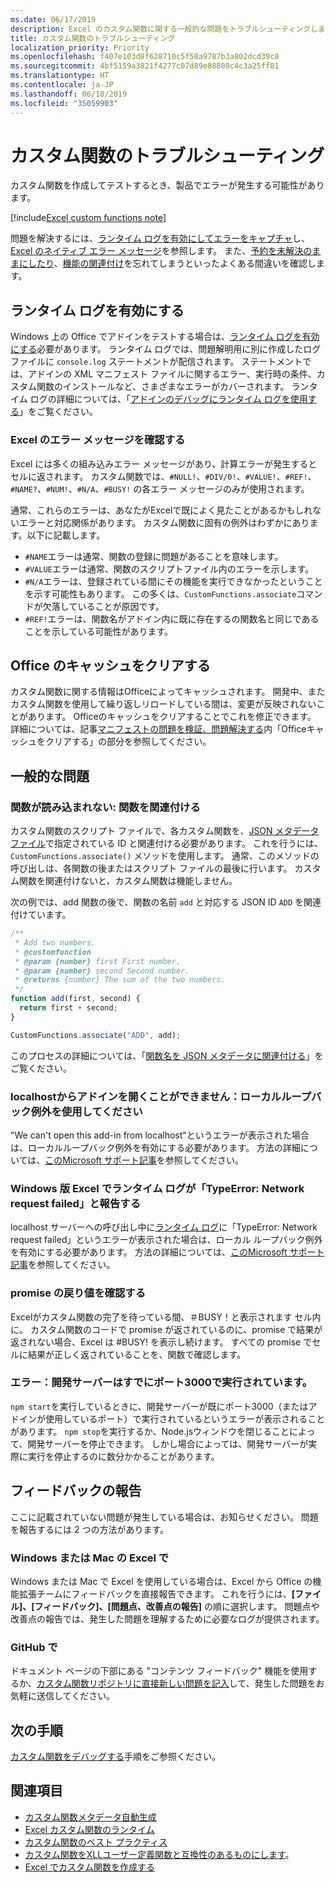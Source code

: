 ```yaml
---
ms.date: 06/17/2019
description: Excel のカスタム関数に関する一般的な問題をトラブルシューティングします。
title: カスタム関数のトラブルシューティング
localization_priority: Priority
ms.openlocfilehash: f407e103d8f628710c5f58a9787b3a802dcd39c8
ms.sourcegitcommit: 4bf5159a3821f4277c07d89e88808c4c3a25ff81
ms.translationtype: HT
ms.contentlocale: ja-JP
ms.lasthandoff: 06/18/2019
ms.locfileid: "35059903"
---
```

# <a name="troubleshoot-custom-functions"></a>カスタム関数のトラブルシューティング

カスタム関数を作成してテストするとき、製品でエラーが発生する可能性があります。

[!include[Excel custom functions note](../includes/excel-custom-functions-note.md)]

問題を解決するには、[ランタイム ログを有効にしてエラーをキャプチャ](#enable-runtime-logging)し、[Excel のネイティブ エラー メッセージ](#check-for-excel-error-messages)を参照します。 また、[予約を未解決のままにしたり](#ensure-promises-return)、[機能の関連付け](#my-functions-wont-load-associate-functions)を忘れてしまうといったよくある間違いを確認します。

## <a name="enable-runtime-logging"></a>ランタイム ログを有効にする

Windows 上の Office でアドインをテストする場合は、[ランタイム ログを有効にする](/office/dev/add-ins/testing/troubleshoot-manifest#use-runtime-logging-to-debug-your-add-in)必要があります。 ランタイム ログでは、問題解明用に別に作成したログ ファイルに `console.log` ステートメントが配信されます。 ステートメントでは、アドインの XML マニフェスト ファイルに関するエラー、実行時の条件、カスタム関数のインストールなど、さまざまなエラーがカバーされます。  ランタイム ログの詳細については、「[アドインのデバッグにランタイム ログを使用する](/office/dev/add-ins/testing/troubleshoot-manifest#use-runtime-logging-to-debug-your-add-in)」をご覧ください。  

### <a name="check-for-excel-error-messages"></a>Excel のエラー メッセージを確認する

Excel には多くの組み込みエラー メッセージがあり、計算エラーが発生するとセルに返されます。 カスタム関数では、`#NULL!`、`#DIV/0!`、`#VALUE!`、`#REF!`、`#NAME?`、`#NUM!`、`#N/A`、`#BUSY!` の各エラー メッセージのみが使用されます。

通常、これらのエラーは、あなたがExcelで既によく見たことがあるかもしれないエラーと対応関係があります。 カスタム関数に固有の例外はわずかにあります。以下に記載します。

- `#NAME`エラーは通常、関数の登録に問題があることを意味します。
- `#VALUE`エラーは通常、関数のスクリプトファイル内のエラーを示します。
- `#N/A`エラーは、登録されている間にその機能を実行できなかったということを示す可能性もあります。 この多くは、`CustomFunctions.associate`コマンドが欠落していることが原因です。
- `#REF!`エラーは、関数名がアドイン内に既に存在するの関数名と同じであることを示している可能性があります。

## <a name="clear-the-office-cache"></a>Office のキャッシュをクリアする

カスタム関数に関する情報はOfficeによってキャッシュされます。 開発中、またカスタム関数を使用して繰り返しリロードしている間は、変更が反映されないことがあります。 Officeのキャッシュをクリアすることでこれを修正できます。 詳細については、記事[マニフェストの問題を検証、問題解決する](https://docs.microsoft.com/office/dev/add-ins/testing/troubleshoot-manifest?branch=master#clear-the-office-cache)内「Officeキャッシュをクリアする」の部分を参照してください。

## <a name="common-issues"></a>一般的な問題

### <a name="my-functions-wont-load-associate-functions"></a>関数が読み込まれない: 関数を関連付ける

カスタム関数のスクリプト ファイルで、各カスタム関数を、[JSON メタデータ ファイル](custom-functions-json.md)で指定されている ID と関連付ける必要があります。 これを行うには、`CustomFunctions.associate()` メソッドを使用します。 通常、このメソッドの呼び出しは、各関数の後またはスクリプト ファイルの最後に行います。 カスタム関数を関連付けないと、カスタム関数は機能しません。

次の例では、add 関数の後で、関数の名前 `add` と対応する JSON ID `ADD` を関連付けています。

```js
/**
 * Add two numbers.
 * @customfunction
 * @param {number} first First number.
 * @param {number} second Second number.
 * @returns {number} The sum of the two numbers.
 */
function add(first, second) {
  return first + second;
}

CustomFunctions.associate("ADD", add);
```

このプロセスの詳細については、「[関数名を JSON メタデータに関連付ける](/office/dev/add-ins/excel/custom-functions-best-practices#associating-function-names-with-json-metadata)」をご覧ください。

### <a name="cant-open-add-in-from-localhost-use-a-local-loopback-exception"></a>localhostからアドインを開くことができません：ローカルループバック例外を使用してください

"We can't open this add-in from localhost"というエラーが表示された場合は、ローカルループバック例外を有効にする必要があります。 方法の詳細については、[このMicrosoft サポート記事](https://support.microsoft.com/ja-JP/help/4490419/local-loopback-exemption-does-not-work)を参照してください。

### <a name="runtime-logging-reports-typeerror-network-request-failed-on-excel-for-windows"></a>Windows 版 Excel でランタイム ログが「TypeError: Network request failed」と報告する

localhost サーバーへの呼び出し中に[ランタイム ログ](custom-functions-troubleshooting.md#enable-runtime-logging)に「TypeError: Network request failed」というエラーが表示された場合は、ローカル ループバック例外を有効にする必要があります。 方法の詳細については、[このMicrosoft サポート記事](https://support.microsoft.com/ja-JP/help/4490419/local-loopback-exemption-does-not-work)を参照してください。

### <a name="ensure-promises-return"></a>promise の戻り値を確認する

Excelがカスタム関数の完了を待っている間、＃BUSY！と表示されます セル内に。 カスタム関数のコードで promise が返されているのに、promise で結果が返されない場合、Excel は #BUSY! を表示し続けます。 すべての promise でセルに結果が正しく返されていることを、関数で確認します。

### <a name="error-the-dev-server-is-already-running-on-port-3000"></a>エラー：開発サーバーはすでにポート3000で実行されています。

`npm start`を実行しているときに、開発サーバーが既にポート3000（またはアドインが使用しているポート）で実行されているというエラーが表示されることがあります。 `npm stop`を実行するか、Node.jsウィンドウを閉じることによって、開発サーバーを停止できます。 しかし場合によっては、開発サーバーが実際に実行を停止するのに数分かかることがあります。

## <a name="reporting-feedback"></a>フィードバックの報告

ここに記載されていない問題が発生している場合は、お知らせください。 問題を報告するには 2 つの方法があります。

### <a name="in-excel-on-windows-or-mac"></a>Windows または Mac の Excel で

Windows または Mac で Excel を使用している場合は、Excel から Office の機能拡張チームにフィードバックを直接報告できます。 これを行うには、**[ファイル]、[フィードバック]、[問題点、改善点の報告]** の順に選択します。 問題点や改善点の報告では、発生した問題を理解するために必要なログが提供されます。

### <a name="in-github"></a>GitHub で

ドキュメント ページの下部にある "コンテンツ フィードバック" 機能を使用するか、[カスタム関数リポジトリに直接新しい問題を記入](https://github.com/OfficeDev/Excel-Custom-Functions/issues)して、発生した問題をお気軽に送信してください。

## <a name="next-steps"></a>次の手順
[カスタム関数をデバッグする](custom-functions-debugging.md)手順をご参照ください。

## <a name="see-also"></a>関連項目

* [カスタム関数メタデータ自動生成](custom-functions-json-autogeneration.md)
* [Excel カスタム関数のランタイム](custom-functions-runtime.md)
* [カスタム関数のベスト プラクティス](custom-functions-best-practices.md)
* [カスタム関数をXLLユーザー定義関数と互換性のあるものにします](make-custom-functions-compatible-with-xll-udf.md)。
* [Excel でカスタム関数を作成する](custom-functions-overview.md)

